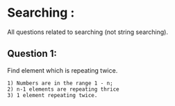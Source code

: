 # Searching : 
All questions related to searching (not string searching). 

## Question 1:

Find element which is repeating twice. 
```Pre-requisite - 
1) Numbers are in the range 1 - n;
2) n-1 elements are repeating thrice
3) 1 element repeating twice.
```
